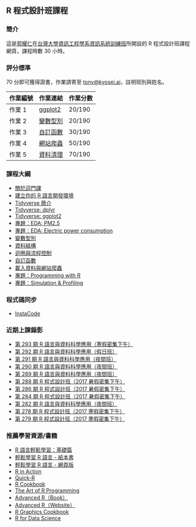 ## R 程式設計班課程

### 簡介

這是[郭耀仁](https://www.facebook.com/yaojen.kuo.1)在[台灣大學資訊工程學系資訊系統訓練班](https://www.csie.ntu.edu.tw/train/)所開設的 R 程式設計班課程網頁，課程時數 30 小時。

### 評分標準

70 分即可獲得證書，作業請寄至 tony@kyosei.ai，註明班別與姓名。

|作業編號|作業連結|作業分數|
|-------|------|-------|
|作業 1|[ggplot2](http://yaojenkuo.io/r_programming/jhu_eda_w1#/3/4)|20/190|
|作業 2|[變數型別](http://yaojenkuo.io/r_programming/ch2#(15))|20/190|
|作業 3|[自訂函數](http://yaojenkuo.io/r_programming/ch9#(16))|30/190|
|作業 4|[網站爬蟲](http://yaojenkuo.io/r_programming/getting_data#/imdb--yahoo-)|50/190|
|作業 5|[資料清理](http://yaojenkuo.io/r_programming/getting_cleaning_data)|70/190|

### 課程大綱

- [關於這門課](https://yaojenkuo.github.io/r_programming/ch0)
- [建立你的 R 語言開發環境](https://yaojenkuo.github.io/r_programming/ch1)
- [Tidyverse 簡介](https://yaojenkuo.github.io/r_programming/intro_2_tidyverse.html)
- [Tidyverse: dplyr](https://yaojenkuo.github.io/r_programming/intro_2_dplyr.html)
- [Tidyverse: ggplot2](https://yaojenkuo.github.io/r_programming/intro_2_ggplot2.html)
- [專題：EDA: PM2.5](http://yaojenkuo.io/r_programming/jhu_eda_w4)
- [專題：EDA: Electric power consumption](http://yaojenkuo.io/r_programming/jhu_eda_w1)
- [變數型別](https://yaojenkuo.github.io/r_programming/ch2)
- [資料結構](https://yaojenkuo.github.io/r_programming/ch4)
- [迴圈與流程控制](https://yaojenkuo.github.io/r_programming/ch8)
- [自訂函數](https://yaojenkuo.github.io/r_programming/ch9)
- [載入資料與網站爬蟲](https://yaojenkuo.github.io/r_programming/getting_data.html)
- [專題：Programming with R](http://yaojenkuo.io/r_programming/jhu_prgwr_w2)
- [專題：Simulation & Profiling](http://yaojenkuo.io/r_programming/jhu_prgwr_w4)

### 程式碼同步

- [InstaCode](http://instacode.live/channel/tony)

### 近期上課錄影

- [第 293 期 R 語言與資料科學應用（寒假密集下午）](https://www.youtube.com/playlist?list=PLEq7iw5uOtuWte5L9o1zYKcMxXsxfT6e2)
- [第 292 期 R 語言與資料科學應用（假日班）]()
- [第 291 期 R 語言與資料科學應用（夜間班）](https://www.youtube.com/playlist?list=PLEq7iw5uOtuVtAwJWiYse6NQ8o_qUYNro)
- [第 290 期 R 語言與資料科學應用（夜間班）](https://www.youtube.com/playlist?list=PLEq7iw5uOtuXsxvEmFsVOApHWtKPcIFHg)
- [第 289 期 R 語言與資料科學應用（夜間班）](https://www.youtube.com/playlist?list=PLEq7iw5uOtuU6LtlobgRQEPL9Tq0WUSgW)
- [第 288 期 R 程式設計班（2017 暑假密集下午）](https://www.youtube.com/playlist?list=PLEq7iw5uOtuUohqM7lU6phqk_QGpvWWtV)
- [第 286 期 R 程式設計班（2017 暑假密集下午）](https://www.youtube.com/playlist?list=PLEq7iw5uOtuXZV4l1MA9MhmS3CObiuD-a)
- [第 284 期 R 程式設計班（2017 暑假密集下午）](https://www.youtube.com/playlist?list=PLEq7iw5uOtuWG55M8W-eu6J8cs4WdUDK_)
- [第 282 期 R 語言與資料科學應用（夜間班）](https://www.youtube.com/playlist?list=PLEq7iw5uOtuWmLz0jYwQ3bb3f6ZOATgBx)
- [第 278 期 R 程式設計班（2017 寒假密集下午）](https://www.youtube.com/playlist?list=PLEq7iw5uOtuXlcMiPfg4bLt9U-YcRTYvM)
- [第 279 期 R 程式設計班（2017 寒假密集下午）](https://www.youtube.com/playlist?list=PLEq7iw5uOtuWHNS_KSeUWh4mror0QpDTW)

### 推薦學習資源/書籍

- [R 語言輕鬆學習：基礎篇](https://www.udemy.com/learn-r-the-easy-way-1/?couponCode=LEARNR)
- [輕鬆學習 R 語言 - 紙本書](http://www.books.com.tw/products/0010763975)
- [輕鬆學習 R 語言 - 網頁版](http://www.learn-r-the-easy-way.tw)
- [R in Action](https://www.manning.com/books/r-in-action-second-edition)
- [Quick-R](http://www.statmethods.net/)
- [R Cookbook](http://shop.oreilly.com/product/9780596809164.do)
- [The Art of R Programming](https://www.amazon.com/Art-Programming-Statistical-Software-Design/dp/1593273843)
- [Advanced R（Book）](https://www.amazon.com/Advanced-Chapman-Hall-Hadley-Wickham/dp/1466586966)
- [Advanced R（Website）](http://adv-r.had.co.nz/)
- [R Graphics Cookbook](http://shop.oreilly.com/product/0636920023135.do)
- [R for Data Science](http://r4ds.had.co.nz/)
